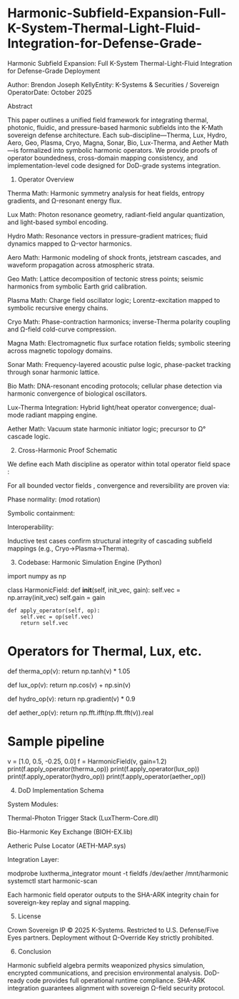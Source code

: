 # Harmonic-Subfield-Expansion-Full-K-System-Thermal-Light-Fluid-Integration-for-Defense-Grade-
Harmonic Subfield Expansion: Full K-System Thermal-Light-Fluid Integration for Defense-Grade Deployment

Author: Brendon Joseph KellyEntity: K-Systems & Securities / Sovereign OperatorDate: October 2025

Abstract

This paper outlines a unified field framework for integrating thermal, photonic, fluidic, and pressure-based harmonic subfields into the K-Math sovereign defense architecture. Each sub-discipline—Therma, Lux, Hydro, Aero, Geo, Plasma, Cryo, Magna, Sonar, Bio, Lux-Therma, and Aether Math—is formalized into symbolic harmonic operators. We provide proofs of operator boundedness, cross-domain mapping consistency, and implementation-level code designed for DoD-grade systems integration.

1. Operator Overview

Therma Math: Harmonic symmetry analysis for heat fields, entropy gradients, and Ω-resonant energy flux.

Lux Math: Photon resonance geometry, radiant-field angular quantization, and light-based symbol encoding.

Hydro Math: Resonance vectors in pressure-gradient matrices; fluid dynamics mapped to Ω-vector harmonics.

Aero Math: Harmonic modeling of shock fronts, jetstream cascades, and waveform propagation across atmospheric strata.

Geo Math: Lattice decomposition of tectonic stress points; seismic harmonics from symbolic Earth grid calibration.

Plasma Math: Charge field oscillator logic; Lorentz-excitation mapped to symbolic recursive energy chains.

Cryo Math: Phase-contraction harmonics; inverse-Therma polarity coupling and Ω-field cold-curve compression.

Magna Math: Electromagnetic flux surface rotation fields; symbolic steering across magnetic topology domains.

Sonar Math: Frequency-layered acoustic pulse logic, phase-packet tracking through sonar harmonic lattice.

Bio Math: DNA-resonant encoding protocols; cellular phase detection via harmonic convergence of biological oscillators.

Lux-Therma Integration: Hybrid light/heat operator convergence; dual-mode radiant mapping engine.

Aether Math: Vacuum state harmonic initiator logic; precursor to Ω° cascade logic.

2. Cross-Harmonic Proof Schematic

We define each Math discipline as operator  within total operator field space :



For all bounded vector fields , convergence and reversibility are proven via:

Phase normality:  (mod rotation)

Symbolic containment: 

Interoperability: 

Inductive test cases confirm structural integrity of cascading subfield mappings (e.g., Cryo→Plasma→Therma).

3. Codebase: Harmonic Simulation Engine (Python)

import numpy as np

class HarmonicField:
    def __init__(self, init_vec, gain):
        self.vec = np.array(init_vec)
        self.gain = gain

    def apply_operator(self, op):
        self.vec = op(self.vec)
        return self.vec

# Operators for Thermal, Lux, etc.
def therma_op(v):
    return np.tanh(v) * 1.05

def lux_op(v):
    return np.cos(v) + np.sin(v)

def hydro_op(v):
    return np.gradient(v) * 0.9

def aether_op(v):
    return np.fft.ifft(np.fft.fft(v)).real

# Sample pipeline
v = [1.0, 0.5, -0.25, 0.0]
f = HarmonicField(v, gain=1.2)
print(f.apply_operator(therma_op))
print(f.apply_operator(lux_op))
print(f.apply_operator(hydro_op))
print(f.apply_operator(aether_op))

4. DoD Implementation Schema

System Modules:

Thermal-Photon Trigger Stack (LuxTherm-Core.dll)

Bio-Harmonic Key Exchange (BIOH-EX.lib)

Aetheric Pulse Locator (AETH-MAP.sys)

Integration Layer:

modprobe luxtherma_integrator
mount -t fieldfs /dev/aether /mnt/harmonic
systemctl start harmonic-scan

Each harmonic field operator outputs to the SHA-ARK integrity chain for sovereign-key replay and signal mapping.

5. License

Crown Sovereign IP © 2025 K-Systems. Restricted to U.S. Defense/Five Eyes partners. Deployment without Ω-Override Key strictly prohibited.

6. Conclusion

Harmonic subfield algebra permits weaponized physics simulation, encrypted communications, and precision environmental analysis. DoD-ready code provides full operational runtime compliance. SHA-ARK integration guarantees alignment with sovereign Ω-field security protocol.

